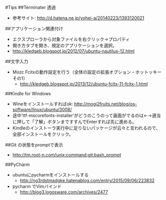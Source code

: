 #Tips
##Terminater 透過
- 参考サイト: http://d.hatena.ne.jp/yohei-a/20140223/1393120021
 
##アプリケーション関連付け
- エクスプローラから対象ファイルを右クリック→プロパティ
- 開き方タブを開き、規定のアプリケーションを選択。
- http://kledgeb.blogspot.jp/2012/07/ubuntu-nautilus-12.html

##文字入力
- Mozc Fcitxの動作設定を行う（全体の設定の拡張オプション・ホットッキー その1）
  - http://kledgeb.blogspot.jp/2013/12/ubuntu-fcitx-11-fcitx-1.html

##Kindle for Windows
 - Wineをインストールすればok: http://mogi2fruits.net/blog/os-software/linux/ubuntu/3008/
 - 途中'ttf-mscorefonts-installer'がどうのこうのって画面がでるのは←→適当に押して「了解」ボタンまですすんでEnterすれば先に進める。
 - Kindleのインストーラ実行中に足りないパッケージが云々と言われるので、全部インストールをクリック。

##Git の状態をpromptで表示
 - http://tm.root-n.com/unix:command:git:bash_prompt

##PyCharm
 - ubuntuにpycharmをインストールする
   - http://ng3rdstmadgke.hatenablog.com/entry/2015/09/06/223832
 - pycharm でVimバインド
   - http://blog3.logosware.com/archives/2477

